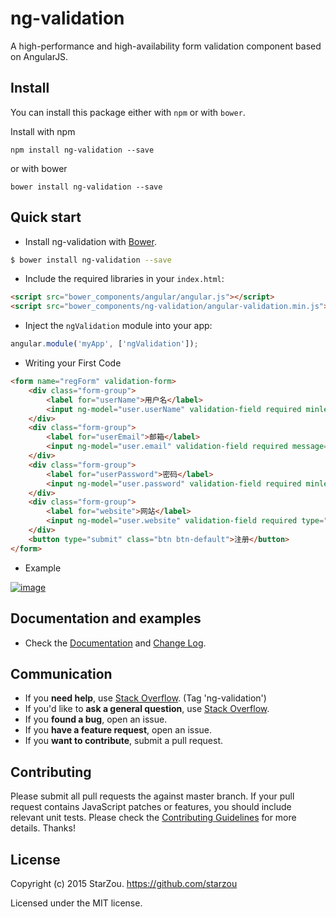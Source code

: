 # ng-validation
A high-performance and high-availability form validation component based on AngularJS.


## Install

You can install this package either with `npm` or with `bower`.

Install with npm

```
npm install ng-validation --save
```

or with bower

```
bower install ng-validation --save
```


## Quick start

+ Install ng-validation with [Bower](https://github.com/bower/bower).

>
```bash
$ bower install ng-validation --save
```

+ Include the required libraries in your `index.html`:

>
``` html
<script src="bower_components/angular/angular.js"></script>
<script src="bower_components/ng-validation/angular-validation.min.js"></script>
```

+ Inject the `ngValidation` module into your app:

>
``` js
angular.module('myApp', ['ngValidation']);
```

+ Writing your First Code

>
``` html
<form name="regForm" validation-form>
    <div class="form-group">
        <label for="userName">用户名</label>
        <input ng-model="user.userName" validation-field required minlength="3" type="text" class="form-control" id="userName" placeholder="Enter UserName">
    </div>
    <div class="form-group">
        <label for="userEmail">邮箱</label>
        <input ng-model="user.email" validation-field required message="{email:'请输入正确的邮箱'}" type="email" class="form-control" id="userEmail" placeholder="Enter Email">
    </div>
    <div class="form-group">
        <label for="userPassword">密码</label>
        <input ng-model="user.password" validation-field required minlength="6" type="password" class="form-control" id="userPassword" placeholder="Enter Password">
    </div>
    <div class="form-group">
        <label for="website">网站</label>
        <input ng-model="user.website" validation-field required type="url" class="form-control" id="website" placeholder="Enter Website">
    </div>
    <button type="submit" class="btn btn-default">注册</button>
</form>
```

+ Example

>
[![image](https://github.com/starzou/ng-validation/blob/gh-pages/docs/images/ng-validation.png)](http://starzou.github.io/ng-validation/docs/index.html)


## Documentation and examples

+ Check the [Documentation](http://starzou.github.io/ng-validation/docs/index.html) and [Change Log](https://github.com/starzou/ng-validation/releases).


## Communication

- If you **need help**, use [Stack Overflow](http://stackoverflow.com/questions/tagged/ng-validation). (Tag 'ng-validation')
- If you'd like to **ask a general question**, use [Stack Overflow](http://stackoverflow.com/questions/tagged/ng-validation).
- If you **found a bug**, open an issue.
- If you **have a feature request**, open an issue.
- If you **want to contribute**, submit a pull request.


## Contributing

Please submit all pull requests the against master branch. If your pull request contains JavaScript patches or features, you should include relevant unit tests. 
Please check the [Contributing Guidelines](https://github.com/starzou/ng-validation) for more details.
Thanks!


## License
Copyright (c) 2015 StarZou. https://github.com/starzou

Licensed under the MIT license.